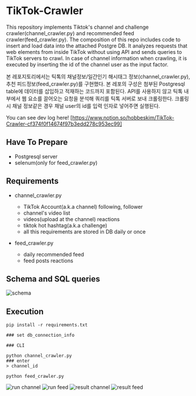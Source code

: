 # TikTok-Crawler

This repository implements Tiktok's channel and challenge crawler(channel_crawler.py) and recommended feed crawler(feed_crawler.py). The composition of this repo includes code to insert and load data into the attached Postgre DB. It analyzes requests that web elements from inside TikTok without using API and sends queries to TikTok servers to crawl. In case of channel information when crawling, it is executed by inserting the id of the channel user as the input factor.

본 레포지토리에서는 틱톡의 채널정보/일간인기 해시태그 정보(channel_crawler.py), 추천 피드정보(feed_crawler.py)를 구현했다. 본 레포의 구성은 첨부된 Postgresql table에 데이터를 삽입하고 적재하는 코드까지 포함된다. API를 사용하지 않고 틱톡 내부에서 웹 요소를 끌어오는 요청을 분석해 쿼리를 틱톡 서버로 보내 크롤링한다. 크롤링시 채널 정보같은 경우 채널 user의 id를 입력 인자로 넣어주면 실행된다. 

You can see dev log here!
[https://www.notion.so/hobbeskim/TikTok-Crawler-cf374f0f14674f97b3edd278c953ec99]

## Have To Prepare
- Postgresql server
- selenum(only for feed_crawler.py) 

## Requirements 
- channel_crawler.py 
    - TikTok Account(a.k.a channel) following, follower
    - channel's video list
    - videos(upload at the channel) reactions
    - tiktok hot hashtag(a.k.a challenge)
    - all this requirements are stored in DB daily or once

- feed_crawler.py
    - daily recommended feed
    - feed posts reactions
 
 ## Schema and SQL queries
![schema](https://user-images.githubusercontent.com/57410044/108812814-1e40d480-75f3-11eb-8cdf-102613edd54d.png)
 ## Execution
    pip install -r requirements.txt

    ### set db_connection_info

    ### CLI

    python channel_crawler.py
    ### enter
    > channel_id

    python feed_crawler.py
![run channel](https://user-images.githubusercontent.com/57410044/108812718-fc475200-75f2-11eb-9ce7-e23d0c5fd2f5.png)
![run feed](https://user-images.githubusercontent.com/57410044/108812685-ea65af00-75f2-11eb-8577-c1e800e2f739.png)
![result channel](https://user-images.githubusercontent.com/57410044/108812899-416b8400-75f3-11eb-8ca2-40c620c9941c.png)
![result feed](https://user-images.githubusercontent.com/57410044/108812958-6233d980-75f3-11eb-842f-2bc03c4e6f63.png)

    
